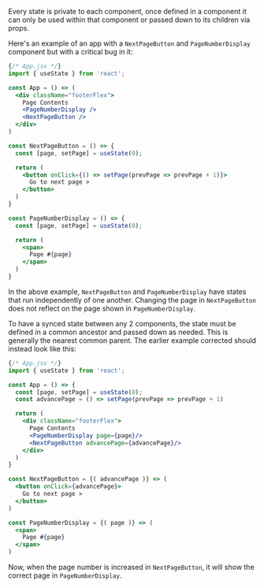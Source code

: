 Every state is private to each component, once defined in a component it can only be used within that component or passed down to its children via props.

Here's an example of an app with a `NextPageButton` and `PageNumberDisplay` component but with a critical bug in it:

```jsx
{/* App.jsx */}
import { useState } from 'react';

const App = () => (
  <div className="footerFlex">
    Page Contents
    <PageNumberDisplay />
    <NextPageButton />
  </div>
)

const NextPageButton = () => {
  const [page, setPage] = useState(0);

  return (
    <button onClick={() => setPage(prevPage => prevPage + 1)}>
      Go to next page >
    </button>
  )
}

const PageNumberDisplay = () => {
  const [page, setPage] = useState(0);

  return (
    <span>
      Page #{page}
    </span>
  )
}
```

In the above example, `NextPageButton` and `PageNumberDisplay` have states that run independently of one another. Changing the page in `NextPageButton` does not reflect on the page shown in `PageNumberDisplay`.

To have a synced state between any 2 components, the state must be defined in a common ancestor and passed down as needed. This is generally the nearest common parent. The earlier example corrected should instead look like this:

```jsx
{/* App.jsx */}
import { useState } from 'react';

const App = () => {
  const [page, setPage] = useState(0);
  const advancePage = () => setPage(prevPage => prevPage + 1)

  return (
    <div className="footerFlex">
      Page Contents
      <PageNumberDisplay page={page}/>
      <NextPageButton advancePage={advancePage}/>
    </div>
  )
}

const NextPageButton = {( advancePage )} => (
  <button onClick={advancePage}>
    Go to next page >
  </button>
)

const PageNumberDisplay = {( page )} => (
  <span>
    Page #{page}
  </span>
)
```

Now, when the page number is increased in `NextPageButton`, it will show the correct page in `PageNumberDisplay`.